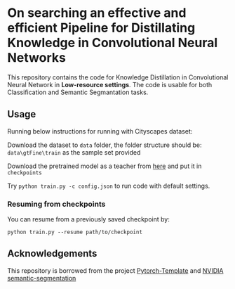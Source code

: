 # On searching an effective and efficient Pipeline for Distillating Knowledge in Convolutional Neural Networks
This repository contains the code for Knowledge Distillation in Convolutional Neural Network in **Low-resource settings**. The code is usable for both Classification and Semantic Segmantation tasks. 
## Usage
Running below instructions for running with Cityscapes dataset:

Download the dataset to `data` folder, the folder structure should be: `data\gtFine\train` as the sample set provided

Download the pretrained model as a teacher from [here](https://github.com/NVIDIA/semantic-segmentation) and put it in `checkpoints`

Try `python train.py -c config.json` to run code with default settings.

### Resuming from checkpoints
You can resume from a previously saved checkpoint by:

  ```
  python train.py --resume path/to/checkpoint
  ```

## Acknowledgements
This repository is borrowed from the project [Pytorch-Template](https://github.com/victoresque/pytorch-template) and [NVIDIA semantic-segmentation](https://github.com/NVIDIA/semantic-segmentation)

